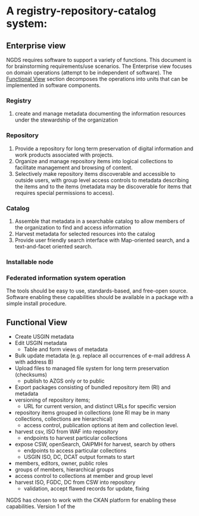 # A registry-repository-catalog system:

## Enterprise view
NGDS requires software to support a variety of functions. This document is for brainstorming requirements/use scenarios. The Enterprise view focuses on domain operations (attempt to be independent of software). The [Functional View](#functional-view) section decomposes the operations into units that can be implemented in software components.

### Registry
1. create and manage metadata documenting the information resources under the stewardship of the organization

### Repository
1. Provide a repository for long term preservation of digital information and work products associated with projects.
1. Organize and manage repository items into logical collections to facilitate management and browsing of content.
1. Selectively make repository items discoverable and accessible to outside users, with group level access controls to metadata describing the items and to the items (metadata may be discoverable for items that requires special permissions to access).

### Catalog
1. Assemble that metadata in a searchable catalog to allow members of the organization to find and access information
1. Harvest metadata for selected resources into the catalog
1. Provide user friendly search interface with Map-oriented search, and a text-and-facet oriented search.

### Installable node

### Federated information system operation

The tools should be easy to use, standards-based, and free-open source. Software enabling these capabilities should be available in a package with a simple install procedure.

## Functional View
* Create USGIN metadata
* Edit USGIN metadata
  * Table and form views of metadata
* Bulk update metadata (e.g. replace all occurrences of e-mail address A with address B)
* Upload files to managed file system for long term preservation (checksums)
  * publish to AZGS only or to public
* Export packages consisting of bundled repository item (RI) and metadata
* versioning of repository items; 
    * URL for current version, and distinct URLs for specific version
* repository items grouped in collections (one RI may be in many collections, collections are hierarchical)
  * access control, publication options at item and collection level.
* harvest csv, ISO from WAF into repository
  * endpoints to harvest particular collections
* expose CSW, openSearch, OAIPMH for harvest, search by others
  * endpoints to access particular collections
  * USGIN ISO, DC, DCAT output formats to start
* members, editors, owner, public roles
* groups of members, hierarchical groups
* access control to collections at member and group level
* harvest ISO, FGDC, DC from CSW into repository
    * validation, accept flawed records for update, fixing

NGDS has chosen to work with the CKAN platform for enabling these capabilities. Version 1 of the 

